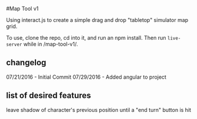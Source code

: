 #Map Tool v1

Using interact.js to create a simple drag and drop "tabletop" simulator map grid.

To use, clone the repo, cd into it, and run an npm install.  Then run `live-server` while in /map-tool-v1/.



changelog
----
07/21/2016 - Initial Commit
07/29/2016 - Added angular to project


list of desired features
----
leave shadow of character's previous position until a "end turn" button is hit